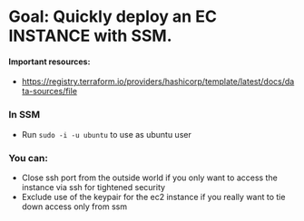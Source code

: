 # Goal: Quickly deploy an EC INSTANCE with SSM.

#### Important resources:

- https://registry.terraform.io/providers/hashicorp/template/latest/docs/data-sources/file

### In SSM

- Run `sudo -i -u ubuntu` to use as ubuntu user

### You can:

- Close ssh port from the outside world if you only want to access the instance via ssh for tightened security
- Exclude use of the keypair for the ec2 instance if you really want to tie down access only from ssm
